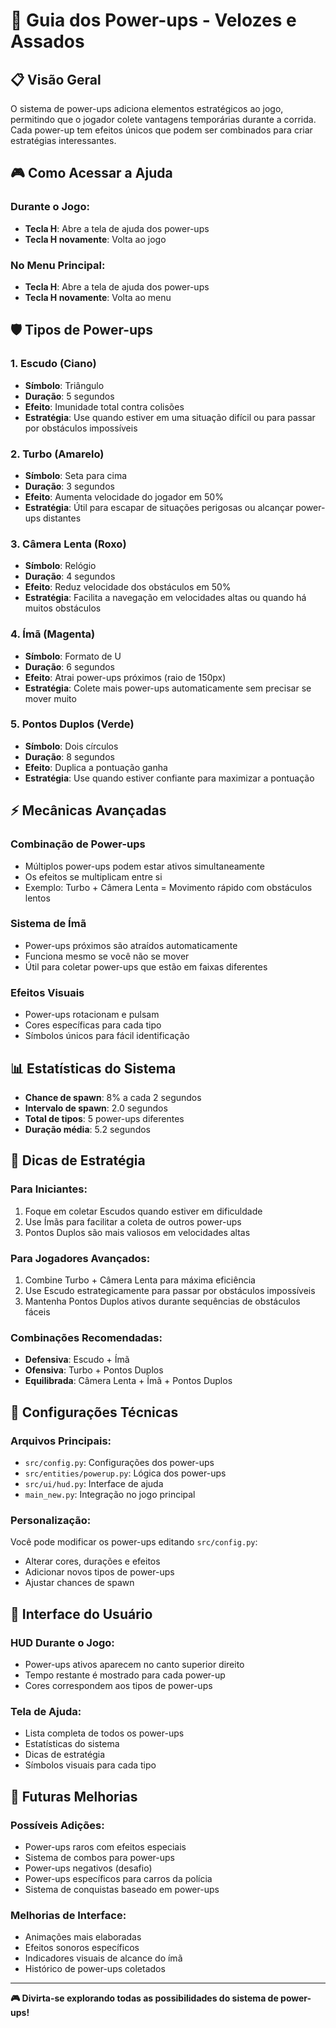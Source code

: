 # 🎁 Guia dos Power-ups - Velozes e Assados

## 📋 Visão Geral

O sistema de power-ups adiciona elementos estratégicos ao jogo, permitindo que o jogador colete vantagens temporárias durante a corrida. Cada power-up tem efeitos únicos que podem ser combinados para criar estratégias interessantes.

## 🎮 Como Acessar a Ajuda

### Durante o Jogo:
- **Tecla H**: Abre a tela de ajuda dos power-ups
- **Tecla H novamente**: Volta ao jogo

### No Menu Principal:
- **Tecla H**: Abre a tela de ajuda dos power-ups
- **Tecla H novamente**: Volta ao menu

## 🛡️ Tipos de Power-ups

### 1. **Escudo** (Ciano)
- **Símbolo**: Triângulo
- **Duração**: 5 segundos
- **Efeito**: Imunidade total contra colisões
- **Estratégia**: Use quando estiver em uma situação difícil ou para passar por obstáculos impossíveis

### 2. **Turbo** (Amarelo)
- **Símbolo**: Seta para cima
- **Duração**: 3 segundos
- **Efeito**: Aumenta velocidade do jogador em 50%
- **Estratégia**: Útil para escapar de situações perigosas ou alcançar power-ups distantes

### 3. **Câmera Lenta** (Roxo)
- **Símbolo**: Relógio
- **Duração**: 4 segundos
- **Efeito**: Reduz velocidade dos obstáculos em 50%
- **Estratégia**: Facilita a navegação em velocidades altas ou quando há muitos obstáculos

### 4. **Ímã** (Magenta)
- **Símbolo**: Formato de U
- **Duração**: 6 segundos
- **Efeito**: Atrai power-ups próximos (raio de 150px)
- **Estratégia**: Colete mais power-ups automaticamente sem precisar se mover muito

### 5. **Pontos Duplos** (Verde)
- **Símbolo**: Dois círculos
- **Duração**: 8 segundos
- **Efeito**: Duplica a pontuação ganha
- **Estratégia**: Use quando estiver confiante para maximizar a pontuação

## ⚡ Mecânicas Avançadas

### **Combinação de Power-ups**
- Múltiplos power-ups podem estar ativos simultaneamente
- Os efeitos se multiplicam entre si
- Exemplo: Turbo + Câmera Lenta = Movimento rápido com obstáculos lentos

### **Sistema de Ímã**
- Power-ups próximos são atraídos automaticamente
- Funciona mesmo se você não se mover
- Útil para coletar power-ups que estão em faixas diferentes

### **Efeitos Visuais**
- Power-ups rotacionam e pulsam
- Cores específicas para cada tipo
- Símbolos únicos para fácil identificação

## 📊 Estatísticas do Sistema

- **Chance de spawn**: 8% a cada 2 segundos
- **Intervalo de spawn**: 2.0 segundos
- **Total de tipos**: 5 power-ups diferentes
- **Duração média**: 5.2 segundos

## 🎯 Dicas de Estratégia

### **Para Iniciantes:**
1. Foque em coletar Escudos quando estiver em dificuldade
2. Use Ímãs para facilitar a coleta de outros power-ups
3. Pontos Duplos são mais valiosos em velocidades altas

### **Para Jogadores Avançados:**
1. Combine Turbo + Câmera Lenta para máxima eficiência
2. Use Escudo estrategicamente para passar por obstáculos impossíveis
3. Mantenha Pontos Duplos ativos durante sequências de obstáculos fáceis

### **Combinações Recomendadas:**
- **Defensiva**: Escudo + Ímã
- **Ofensiva**: Turbo + Pontos Duplos
- **Equilibrada**: Câmera Lenta + Ímã + Pontos Duplos

## 🔧 Configurações Técnicas

### **Arquivos Principais:**
- `src/config.py`: Configurações dos power-ups
- `src/entities/powerup.py`: Lógica dos power-ups
- `src/ui/hud.py`: Interface de ajuda
- `main_new.py`: Integração no jogo principal

### **Personalização:**
Você pode modificar os power-ups editando `src/config.py`:
- Alterar cores, durações e efeitos
- Adicionar novos tipos de power-ups
- Ajustar chances de spawn

## 🎨 Interface do Usuário

### **HUD Durante o Jogo:**
- Power-ups ativos aparecem no canto superior direito
- Tempo restante é mostrado para cada power-up
- Cores correspondem aos tipos de power-ups

### **Tela de Ajuda:**
- Lista completa de todos os power-ups
- Estatísticas do sistema
- Dicas de estratégia
- Símbolos visuais para cada tipo

## 🚀 Futuras Melhorias

### **Possíveis Adições:**
- Power-ups raros com efeitos especiais
- Sistema de combos para power-ups
- Power-ups negativos (desafio)
- Power-ups específicos para carros da polícia
- Sistema de conquistas baseado em power-ups

### **Melhorias de Interface:**
- Animações mais elaboradas
- Efeitos sonoros específicos
- Indicadores visuais de alcance do ímã
- Histórico de power-ups coletados

---

**🎮 Divirta-se explorando todas as possibilidades do sistema de power-ups!** 